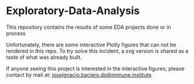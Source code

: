# Exploratory-Data-Analysis
This repository contains the results of some EDA projects done or in process

Unfortunately, there are some interactive Plotly figures that can not be rendered in this repo. 
To try solve this incident, a svg version is shared as a taste of what was already built.

If anyone seeing this project is interested in the interactive figures, please contact by mail at:
joseignacio.baciero.ds@immune.institute

